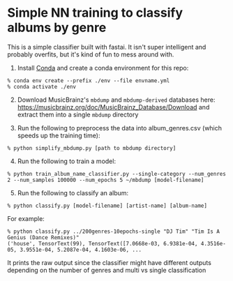 # Simple NN training to classify albums by genre

This is a simple classifier built with fastai. It isn't super intelligent and probably overfits, but it's kind of fun to mess around with.

1. Install [Conda](https://docs.conda.io/en/latest/) and create a conda environment for this repo:
```
% conda env create --prefix ./env --file envname.yml
% conda activate ./env
```

2. Download MusicBrainz's `mbdump` and `mbdump-derived` databases here: https://musicbrainz.org/doc/MusicBrainz_Database/Download and extract them into a single `mbdump` directory

3. Run the following to preprocess the data into album_genres.csv (which speeds up the training time):
```
% python simplify_mbdump.py [path to mbdump directory]
```

4. Run the following to train a model:
```
% python train_album_name_classifier.py --single-category --num_genres 2 --num_samples 100000 --num_epochs 5 ~/mbdump [model-filename]
```

5. Run the following to classify an album:
```
% python classify.py [model-filename] [artist-name] [album-name]
```

For example:
```
% python classify.py ../200genres-10epochs-single "DJ Tim" "Tim Is A Genius (Dance Remixes)"
('house', TensorText(99), TensorText([7.0668e-03, 6.9381e-04, 4.3516e-05, 3.9551e-04, 5.2087e-04, 4.1603e-06, ...
```

It prints the raw output since the classifier might have different outputs depending on the number of genres and multi vs single classification
